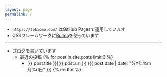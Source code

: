 ```yaml
---
layout: page
permalink: /
---
```


* `https://tekiomo.com/` はGitHub Pagesで運用しています
* CSSフレームワークに[Bulma](http://bulma.io/)を使っています

----

* [ブログ](/blog/)を書いています
  * 最近の投稿
{% for post in site.posts limit:3 %}
    * [{{ post.title }}]({{ post.url }}) ({{ post.date | date: "%Y年%m月%d日" }})
{% endfor %}
